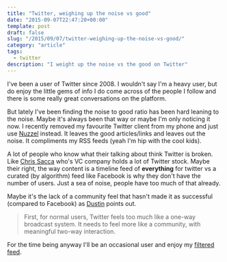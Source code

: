 ```yaml
---
title: "Twitter, weighing up the noise vs good"
date: "2015-09-07T22:47:20+00:00"
template: post
draft: false
slug: "/2015/09/07/twitter-weighing-up-the-noise-vs-good/"
category: "article"
tags:
  - twitter
description: "I weight up the noise vs the good on Twitter"
---
```


I've been a user of Twitter since 2008. I wouldn't say I'm a heavy user, but do enjoy the little gems of info I do come across of the people I follow and there is some really great conversations on the platform.

But lately I've been finding the noise to good ratio has been hard leaning to the noise. Maybe it's always been that way or maybe I'm only noticing it now. I recently removed my favourite Twitter client from my phone and just use <a href="http://nuzzel.com/andrewjamesford" target="_blank">Nuzzel</a> instead. It leaves the good articles/links and leaves out the noise. It compliments my RSS feeds (yeah I'm hip with the cool kids).

A lot of people who know what their talking about think Twitter is broken. Like <a href="http://lowercasecapital.com/2015/06/03/what-twitter-can-be-2/" target="_blank">Chris Sacca</a> who's VC company holds a lot of Twitter stock. Maybe their right, the way content is a timeline feed of <b>everything</b> for twitter vs a curated (by algorithm) feed like Facebook is why they don't have the number of users. Just a sea of noise, people have too much of that already.

Maybe it's the lack of a community feel that hasn't made it as successful (compared to Facebook) as <a href="http://dcurt.is/twitter" target="_blank">Dustin</a> points out.

<blockquote>
First, for normal users, Twitter feels too much like a one-way broadcast system. It needs to feel more like a community, with meaningful two-way interaction.
</blockquote>

For the time being anyway I'll be an occasional user and enjoy my <a href="http://nuzzel.com/andrewjamesford" target="_blank">filtered feed</a>.
